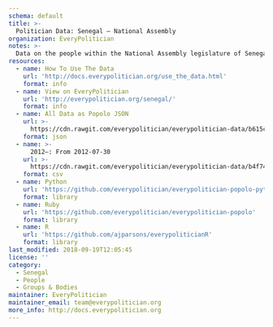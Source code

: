```yaml
---
schema: default
title: >-
  Politician Data: Senegal — National Assembly
organization: EveryPolitician
notes: >-
  Data on the people within the National Assembly legislature of Senegal.
resources:
  - name: How To Use The Data
    url: 'http://docs.everypolitician.org/use_the_data.html'
    format: info
  - name: View on EveryPolitician
    url: 'http://everypolitician.org/senegal/'
    format: info
  - name: All Data as Popolo JSON
    url: >-
      https://cdn.rawgit.com/everypolitician/everypolitician-data/b615cdee40ade88c2cbca0e2e04e242882c79724/data/Senegal/Assembly/ep-popolo-v1.0.json
    format: json
  - name: >-
      2012–: From 2012-07-30
    url: >-
      https://cdn.rawgit.com/everypolitician/everypolitician-data/b4f74ef24b609216a0ee4a36e784db35aa447992/data/Senegal/Assembly/term-2012.csv
    format: csv
  - name: Python
    url: 'https://github.com/everypolitician/everypolitician-popolo-python'
    format: library
  - name: Ruby
    url: 'https://github.com/everypolitician/everypolitician-popolo'
    format: library
  - name: R
    url: 'https://github.com/ajparsons/everypoliticianR'
    format: library
last_modified: 2018-09-19T12:05:45
license: ''
category:
  - Senegal
  - People
  - Groups & Bodies
maintainer: EveryPolitician
maintainer_email: team@everypolitician.org
more_info: http://docs.everypolitician.org
---
```

